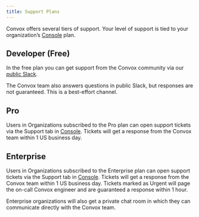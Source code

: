 ```yaml
---
title: Support Plans
---
```


Convox offers several tiers of support. Your level of support is tied to your organization’s [Console](https://console.convox.com) plan.

## Developer (Free)

In the free plan you can get support from the Convox community via our [public Slack](https://invite.convox.com).

The Convox team also answers questions in public Slack, but responses are not guaranteed. This is a best-effort channel.

## Pro

Users in Organizations subscribed to the Pro plan can open support tickets via the Support tab in [Console](https://console.convox.com). Tickets will get a response from the Convox team within 1 US business day. 

## Enterprise

Users in Organizations subscribed to the Enterprise plan can open support tickets via the Support tab in [Console](https://console.convox.com). Tickets will get a response from the Convox team within 1 US business day. Tickets marked as Urgent will page the on-call Convox engineer and are guaranteed a response within 1 hour.

Enterprise organizations will also get a private chat room in which they can communicate directly with the Convox team.
